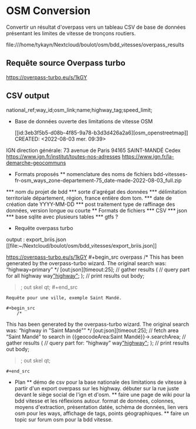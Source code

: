 # OSM Conversion

Convertir un résultat d'overpass vers un tableau CSV de base de données présentant les limites de vitesse de tronçons routiers.

file:///home/tykayn/Nextcloud/boulot/osm/bdd_vitesses/overpass_results

## Requête source Overpass turbo
https://overpass-turbo.eu/s/1kGY

## CSV output
national_ref;way_id;osm_link;name;highway_tag;speed_limit;

* Base de données ouverte des limitations de vitesse OSM

  [[id:3eb3f5b5-d08b-4f85-9a78-b3d3d426a2a6][osm_openstreetmap]]
  CREATED: <2022-08-03 mer. 09:39>

IGN direction générale:
73 avenue de Paris
94165 SAINT-MANDÉ Cedex
https://www.ign.fr/institut/toutes-nos-adresses
https://www.ign.fr/la-demarche-geocommuns

* Formats proposés
  ** nomenclature des noms de fichiers
  bdd-vitesses-fr-osm_ways_zone-departement-75_date-made-2022-08-03_full.zip

*** nom du projet de bdd
*** sorte d'agrégat des données
*** délimitation territoriale
département, région, france entière dom tom.
*** date de création
date YYYY-MM-DD
*** post traitement
type de raffinage des données, version longue ou courte
** Formats de fichiers
*** CSV
*** json
*** base sqlite avec plusieurs tables
*** gtfs ?

* Requête overpass turbo

output : export_briis.json
[[file:~/Nextcloud/boulot/osm/bdd_vitesses/export_briis.json]]

https://overpass-turbo.eu/s/1kGY
#+begin_src overpass
/*
This has been generated by the overpass-turbo wizard.
The original search was:
“highway=primary”
*/
[out:json][timeout:25];
// gather results
(
// query part for all highway
way["highway"]({{bbox}});
);
// print results
out body;
>;
out skel qt;
#+end_src


	Requête pour une ville, exemple Saint Mandé.

	#+begin_src
		/*
This has been generated by the overpass-turbo wizard.
The original search was:
“highway in "Saint Mandé"”
*/
[out:json][timeout:25];
// fetch area “Saint Mandé” to search in
{{geocodeArea:Saint Mandé}}->.searchArea;
// gather results
(
// query part for: “highway”
way["highway"](area.searchArea);
);
// print results
out body;
>;
out skel qt;

	#+end_src
* Plan
  ** démo de csv pour la base nationale des limitations de vitesse à partir d'un export overpass sur les highway. débuter sur la rue juste devant le siège social de l'ign et d'osm.
  ** faire une page de wiki pour la bdd vitesse et les réflexions autour. format de données, colonnes, moyens d'extraction, présentation datée, schéma de données, lien vers osm pour les ways, affichage de tags, points géographiques.
  ** faire un topic sur forum osm pour la bdd vitesse.